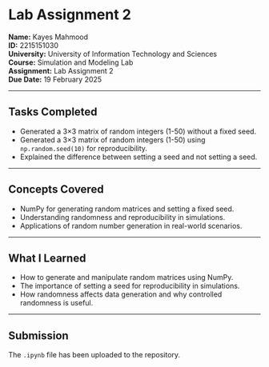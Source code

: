 # Lab Assignment 2

**Name:** Kayes Mahmood  
**ID:** 2215151030  
**University:** University of Information Technology and Sciences  
**Course:** Simulation and Modeling Lab  
**Assignment:** Lab Assignment 2  
**Due Date:** 19 February 2025  

---

## Tasks Completed  
- Generated a 3×3 matrix of random integers (1-50) without a fixed seed.  
- Generated a 3×3 matrix of random integers (1-50) using `np.random.seed(10)` for reproducibility.  
- Explained the difference between setting a seed and not setting a seed.  

---

## Concepts Covered  
- NumPy for generating random matrices and setting a fixed seed.  
- Understanding randomness and reproducibility in simulations.  
- Applications of random number generation in real-world scenarios.  

---

## What I Learned  
- How to generate and manipulate random matrices using NumPy.  
- The importance of setting a seed for reproducibility in simulations.  
- How randomness affects data generation and why controlled randomness is useful.  

---

## Submission  
The `.ipynb` file has been uploaded to the repository.  

